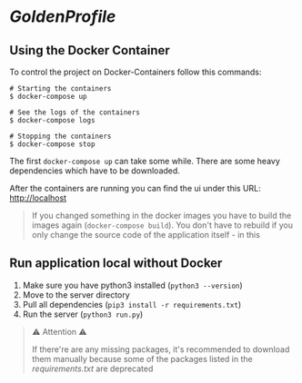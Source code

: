 # _GoldenProfile_

## Using the Docker Container

To control the project on Docker-Containers follow this commands:

```shell
# Starting the containers
$ docker-compose up

# See the logs of the containers
$ docker-compose logs

# Stopping the containers
$ docker-compose stop
```

The first `docker-compose up` can take some while. There are some heavy dependencies which have to be downloaded.

After the containers are running you can find the ui under this URL: [http://localhost](http://localhost)


> If you changed something in the docker images you have to build the images again (`docker-compose build`). You don't have to rebuild if you only change the source code of the application itself - in this

## Run application local without Docker

1. Make sure you have python3 installed (`python3 --version`)
2. Move to the server directory
3. Pull all dependencies (`pip3 install -r requirements.txt`)
3. Run the server (`python3 run.py`)

> ⚠️ Attention ⚠️
>
> If there're are any missing packages, it's recommended to download them manually because some of the packages listed in the _requirements.txt_ are deprecated
